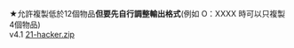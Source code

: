 ★允許複製低於12個物品**但要先自行調整輸出格式**(例如 O：XXXX 時可以只複製4個物品)  
v4.1 [21-hacker.zip](https://github.com/Jaslayer/21-hacker/releases/download/v4.1-21hacker/21-hacker.zip)

